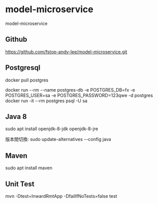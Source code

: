 # model-microservice
model-microservice

## Github
https://github.com/fstop-andy-lee/model-microservice.git


## Postgresql
docker pull postgres

docker run --rm --name postgres-db -e POSTGRES_DB=fx -e POSTGRES_USER=sa -e POSTGRES_PASSWORD=123qwe -d postgres
docker run -it --rm  postgres psql -U sa


## Java 8

sudo apt install openjdk-8-jdk openjdk-8-jre

版本間切換: sudo update-alternatives --config java

## Maven

sudo apt install maven

## Unit Test

mvn -Dtest=InwardRmtApp -DfailIfNoTests=false test

